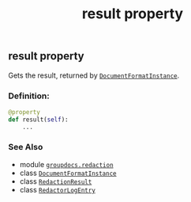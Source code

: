 ﻿---
title: result property
second_title: GroupDocs.Redaction for Python via .NET API References
description: 
type: docs
weight: 40
url: /groupdocs.redaction/redactorlogentry/result/
is_root: false
---

## result property


Gets the result, returned by [`DocumentFormatInstance`](/redaction/python-net/groupdocs.redaction.integration/documentformatinstance).
### Definition:
```python
@property
def result(self):
    ...
```

### See Also
* module [`groupdocs.redaction`](../../)
* class [`DocumentFormatInstance`](/redaction/python-net/groupdocs.redaction.integration/documentformatinstance)
* class [`RedactionResult`](/redaction/python-net/groupdocs.redaction/redactionresult)
* class [`RedactorLogEntry`](/redaction/python-net/groupdocs.redaction/redactorlogentry)

